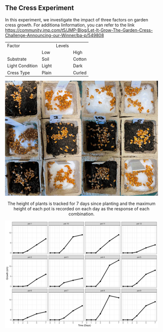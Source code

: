 ## The Cress Experiment
In this experiment, we investigate the impact of three factors on garden cress growth.
For additiona linformation, you can refer to the link https://community.jmp.com/t5/JMP-Blog/Let-It-Grow-The-Garden-Cress-Challenge-Announcing-our-Winner/ba-p/549808

<div align="center">

|       |       |          |       |
| -     | -     | -        | -     |
|Factor           |       | Levels   |       |
|                 |   Low  ||     High       |
|Substrate        |Soil    ||Cotton          |
|Light Condition  |Light   ||Dark            |
|Cress Type       |Plain   ||Curled          |

<div

<p align="center">
  <img src="The Garden Cress Challenge.gif">
</p>

The height of plants is tracked for 7 days since planting and the maximum height of each pot is recorded on each day as the response of each combination.

<p align="center">
  <img src="Growth Data.png">
</p>